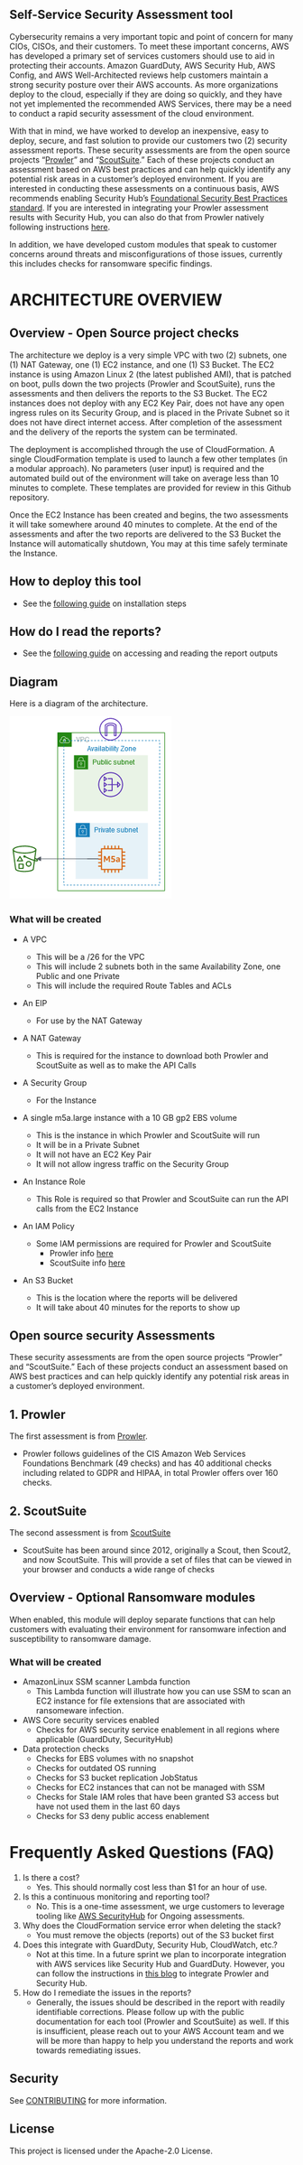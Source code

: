 ## Self-Service Security Assessment tool

Cybersecurity remains a very important topic and point of concern for many CIOs, CISOs, and their customers. To meet these important concerns, AWS has developed a primary set of services customers should use to aid in protecting their accounts. Amazon GuardDuty, AWS Security Hub, AWS Config, and AWS Well-Architected reviews help customers maintain a strong security posture over their AWS accounts. As more organizations deploy to the cloud, especially if they are doing so quickly, and they have not yet implemented the recommended AWS Services, there may be a need to conduct a rapid security assessment of the cloud environment.

With that in mind, we have worked to develop an inexpensive, easy to deploy, secure, and fast solution to provide our customers two (2) security assessment reports. These security assessments are from the open source projects “[Prowler](https://github.com/toniblyx/prowler)” and “[ScoutSuite](https://github.com/nccgroup/ScoutSuite).” Each of these projects conduct an assessment based on AWS best practices and can help quickly identify any potential risk areas in a customer’s deployed environment. If you are interested in conducting these assessments on a continuous basis, AWS recommends enabling Security Hub’s [Foundational Security Best Practices standard](https://docs.aws.amazon.com/securityhub/latest/userguide/securityhub-standards-fsbp.html). If you are interested in integrating your Prowler assessment results with Security Hub, you can also do that from Prowler natively following instructions [here](https://github.com/toniblyx/prowler#security-hub-integration).

In addition, we have developed custom modules that speak to customer concerns around threats and misconfigurations of those issues, currently this includes checks for ransomware specific findings.


# ARCHITECTURE OVERVIEW

## Overview - Open Source project checks
The architecture we deploy is a very simple VPC with two (2) subnets, one (1) NAT Gateway, one (1) EC2 instance, and one (1) S3 Bucket. The EC2 instance is using Amazon Linux 2 (the latest published AMI), that is patched on boot, pulls down the two projects (Prowler and ScoutSuite), runs the assessments and then delivers the reports to the S3 Bucket. The EC2 instances does not deploy with any EC2 Key Pair, does not have any open ingress rules on its Security Group, and is placed in the Private Subnet so it does not have direct internet access. After completion of the assessment and the delivery of the reports the system can be terminated.

The deployment is accomplished through the use of CloudFormation. A single CloudFormation template is used to launch a few other templates (in a modular approach). No parameters (user input) is required and the automated build out of the environment will take on average less than 10 minutes to complete. These templates are provided for review in this Github repository.

Once the EC2 Instance has been created and begins, the two assessments it will take somewhere around 40 minutes to complete. At the end of the assessments and after the two reports are delivered to the S3 Bucket the Instance will automatically shutdown, You may at this time safely terminate the Instance.


## How to deploy this tool
* See the [following guide](docs/how-to-deploy.md) on installation steps

## How do I read the reports?
* See the [following guide](docs/how-to-read-reports.md) on accessing and reading the report outputs

## Diagram
Here is a diagram of the architecture.

![screenshot](docs/img/simplediagram1.png)

### What will be created

+ A VPC
    + This will be a /26 for the VPC
    + This will include 2 subnets both in the same Availability Zone, one Public and one Private
    + This will include the required Route Tables and ACLs

 + An EIP
    + For use by the NAT Gateway

 + A NAT Gateway
    + This is required for the instance to download both Prowler and ScoutSuite as well as to make the API Calls

 + A Security Group
    + For the Instance

 + A single m5a.large instance with a 10 GB gp2 EBS volume
    + This is the instance in which Prowler and ScoutSuite will run
    + It will be in a Private Subnet
    + It will not have an EC2 Key Pair
    + It will not allow ingress traffic  on the Security Group

 + An Instance Role
    + This Role is required so that Prowler and ScoutSuite can run the API calls from the EC2 Instance

 + An IAM Policy
    + Some IAM permissions are required for Prowler and ScoutSuite
      + Prowler info [here](https://github.com/toniblyx/prowler/blob/master/iam/prowler-additions-policy.json)
      + ScoutSuite info [here](https://github.com/nccgroup/ScoutSuite/wiki/Amazon-Web-Services#permissions)

 + An S3 Bucket
    + This is the location where the reports will be delivered
    + It will take about 40 minutes for the reports to show up

## Open source security Assessments

These security assessments are from the open source projects “Prowler” and “ScoutSuite.” Each of these projects conduct an assessment based on AWS best practices and can help quickly identify any potential risk areas in a customer’s deployed environment.

## 1. Prowler

The first assessment is from [Prowler](https://github.com/toniblyx/prowler).
+ Prowler follows guidelines of the CIS Amazon Web Services Foundations Benchmark (49 checks) and has 40 additional checks including related to GDPR and HIPAA, in total Prowler offers over 160 checks.

## 2. ScoutSuite

The second assessment is from [ScoutSuite](https://github.com/nccgroup/ScoutSuite)
+ ScoutSuite has been around since 2012, originally a Scout, then Scout2, and now ScoutSuite. This will provide a set of files that can be viewed in your browser and conducts a wide range of checks

## Overview - Optional Ransomware modules
When enabled, this module will deploy separate functions that can help customers with evaluating their environment for ransomware infection and susceptibility to ransomware damage.

### What will be created

+ AmazonLinux SSM scanner Lambda function
  + This Lambda function will illustrate how you can use SSM to scan an EC2 instance for file extensions that are associated with ransomeware infection.
+ AWS Core security services enabled
  + Checks for AWS security service enablement in all regions where applicable (GuardDuty, SecurityHub)
+ Data protection checks
  + Checks for EBS volumes with no snapshot
  + Checks for outdated OS running
  + Checks for S3 bucket replication JobStatus
  + Checks for EC2 instances that can not be managed with SSM
  + Checks for Stale IAM roles that have been granted S3 access but have not used them in the last 60 days
  + Checks for S3 deny public access enablement


# Frequently Asked Questions (FAQ)

1.	Is there a cost?
    + Yes. This should normally cost less than $1 for an hour of use.
2.	Is this a continuous monitoring and reporting tool?
     + No. This is a one-time assessment, we urge customers to leverage tooling like [AWS SecurityHub](https://aws.amazon.com/security-hub/) for Ongoing assessments.
3.	Why does the CloudFormation service error when deleting the stack?
     + You must remove the objects (reports) out of the S3 bucket first
4.	Does this integrate with GuardDuty, Security Hub, CloudWatch, etc.?
    + Not at this time. In a future sprint we plan to incorporate integration with AWS services like Security Hub and GuardDuty. However, you can follow the instructions in [this blog](https://aws.amazon.com/blogs/security/use-aws-fargate-prowler-send-security-configuration-findings-about-aws-services-security-hub/) to integrate Prowler and Security Hub.
5.	How do I remediate the issues in the reports?
    + Generally, the issues should be described in the report with readily identifiable corrections. Please follow up with the public documentation for each tool (Prowler and ScoutSuite) as well. If this is insufficient, please reach out to your AWS Account team and we will be more than happy to help you understand the reports and work towards remediating issues.



## Security

See [CONTRIBUTING](CONTRIBUTING.md#security-issue-notifications) for more information.

## License

This project is licensed under the Apache-2.0 License.

